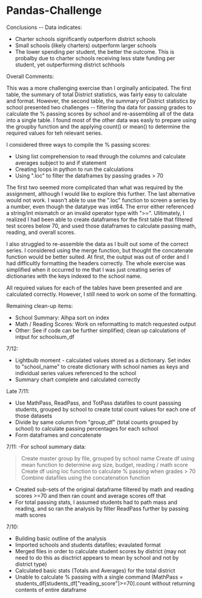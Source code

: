 # Pandas-Challenge

Conclusions -- Data indicates:
- Charter schools significantly outperform district schools
- Small schools (likely charters) outperform larger schools
- The lower spending per student, the better the outcome.  This is probalby due to charter schools receiving less state funding per student, yet outperforming district schhools

Overall Comments:

This was a more challenging exercise than I orginally anticipated.  The first table, the summary of total District statistics, was fairly easy to calculate and format.  However, the second table, the summary of District statistics by school presented two challenges -- filtering tha data for passing grades to calculate the % passing scores by school and re-assembling all of the data into a single table. I found most of the other data was easly to prepare using the groupby function and the applying count() or mean() to determine the required values for teh relevant series. 

I considered three ways to compile the % passing scores:
- Using list comprehension to read through the columns and calculate averages subject to and if statement 
- Creating loops in python to run the calculations
- Using ".loc" to filter the dataframes by passing grades > 70

The first two seemed more complicated than what was required by the assignment, although I would like to explore this further.  The last alternative would not work.  I wasn't able to use the ".loc" function to screen a series by a number, even though the datatype was int64.  The error either referenced a string/int mismatch or an invalid operator type with ">=".  Ulitimately, I realized I had been able to create dataframes for the first table that filtered test scores below 70, and used those dataframes to calculate passing math, reading, and overall scores.

I also struggled to re-assemble the data as I built out some of the correct series.  I considered using the merge function, but thought the concatenate function would be better suited.  At first, the output was out of order and I had difficultly formatting the headers correctly.  The whole exercise was simplified when it occurred to me that I was just creating series of dictionaries with the keys indexed to the school name. 

All required values for each of the tables have been presented and are calculated correctly.  However, I still need to work on some of the formatting.

Remaining clean-up items:
- School Summary:  Alhpa sort on index 
- Math / Reading Scores:  Work on reformatting to match requested output
- Other:  See if code can be further simplified; clean up calculations of intput for schoolsum_df 

7/12:
- Lightbulb moment - calculated values stored as a dictionary.  Set index to "school_name" to create dictionary with school names as keys and individual series values  referenced to the school 
- Summary chart complete and calculated correctly

Late 7/11:
- Use MathPass, ReadPass, and TotPass datafiles to count passsing students, grouped by school to create total count values for each one of those datasets 
- Divide by same column from "group_df" (total counts grouped by school) to calculate passing percentages for each school
- Form dataframes and concatenate

7/11:
-For school summary data:
> Create master group by file, grouped by school name
> Create df using mean function to determine avg size, budget, reading / math score
> Create df using loc function to calculate % passing when grades > 70
> Combine datafiles using the concatenation function

- Created sub-sets of the original dataframe filtered by math and reading scores >=70 and then ran count and average scores off that
- For total passing stats, I assumed students had to path mass and reading, and so ran the analysis by filter ReadPass further by passing math scores
 

7/10:
- Building basic outline of the analysis
- Imported schools and students datafiles; evaulated format
- Merged files in order to calculate student scores by district (may not need to do this as disctrict appears to mean by school and not by district type)
- Calculated basic stats (Totals and Averages) for the total district
- Unable to calculate % passing with a single command (MathPass = students_df[students_df["reading_score"]>=70].count without returning contents of entire dataframe




